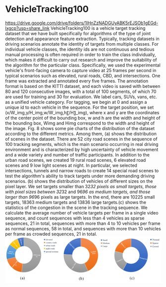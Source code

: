 # VehicleTracking100
https://drive.google.com/drive/folders/1lHnZzNADGUyABK5rEJSOb1gEGd-lxgcp?usp=share_link
VehicleTracking100 is a vehicle target tracking dataset that we have built specifically for algorithms of the type of joint detection and appearance feature extraction. Typically, tracking datasets in driving scenarios annotate the identity of targets from multiple classes. For individual vehicle classes, the identity ids are not continuous and tedious manual processing is often required in order to train the class individually, which makes it difficult to carry out research and improve the suitability of the algorithm for the particular class. Specifically, we used the experimental vehicle's front-facing camera to capture video at 25 frames per second in typical scenarios such as elevated, rural roads, CBD, and intersections. One frame was extracted and annotated every five frames. The annotation format is based on the KITTI dataset, and each video is saved with between 80 and 120 consecutive images, with a total of 100 segments, of which 70 are used for training and 30 for evaluation. We label cars, SUVs, vans, etc. as a unified vehicle category. For tagging, we begin at 0 and assign a unique id to each vehicle in the sequence. For the target position, we set (x/W_img,y/H_img,w/W_img,h〖/H〗_img), where x and y are the coordinates of the center point of the bounding box, w and h are the width and height of the bounding box, Wimg and Himg correspond to the width and height of the image. Fig. 8 shows some pie charts of the distribution of the dataset according to the different metrics. Among them, (a) shows the distribution of scenes in the dataset. There are 52 city road scenes in the sequence of 100 tracking segments, which is the main scenario occurring in real driving environment and is characterized by high uncertainty of vehicle movement and a wide variety and number of traffic participants. In addition to the urban road scenes, we created 19 rural road scenes, 6 elevated road scenes and 9 low light scenes at night. In particular, we selected intersections, tunnels and narrow roads to create 14 special road scenes to test the algorithm's ability to track targets under more demanding driving scenarios. (b) shows the distribution of vehicles of different sizes on the pixel layer. We set targets smaller than 32*32 pixels as small targets, those with pixel sizes between 32*32 and 96*96 as medium targets, and those larger than 96*96 pixels as large targets. In the end, there are 10225 small targets, 18363 medium targets and 13836 large targets.(c) shows the statistics of the congestion in the scene in the tracking sequence. We calculate the average number of vehicle targets per frame in a single video sequence, and count sequences with less than 4 vehicles as sparse sequences, 21 in total, sequences with more than 4 to 10 vehicles per frame as normal sequences, 58 in total, and sequences with more than 10 vehicles per frame as crowded sequences, 21 in total.
![data analysis](数据集分析.jpg)
